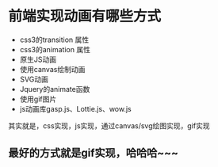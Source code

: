 # 前端实现动画有哪些方式

* css3的transition 属性
* css3的animation 属性
* 原生JS动画
* 使用canvas绘制动画
* SVG动画
* Jquery的animate函数
* 使用gif图片
* js动画库gasp.js、Lottie.js、wow.js

其实就是，css实现，js实现，通过canvas/svg绘图实现，gif实现

## 最好的方式就是gif实现，哈哈哈~~~